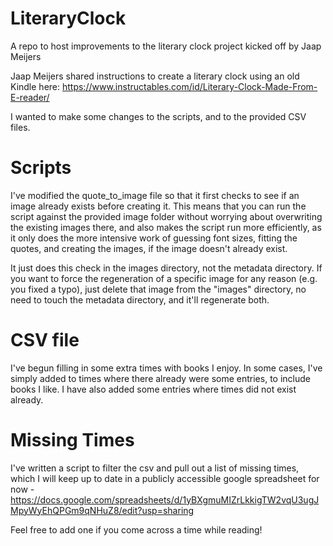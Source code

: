 # LiteraryClock
A repo to host improvements to the literary clock project kicked off by Jaap Meijers

Jaap Meijers shared instructions to create a literary clock using an old Kindle here: https://www.instructables.com/id/Literary-Clock-Made-From-E-reader/

I wanted to make some changes to the scripts, and to the provided CSV files.

# Scripts
I've modified the quote_to_image file so that it first checks to see if an image already exists before creating it. This means that you can run the script against the provided image folder without worrying about overwriting the existing images there, and also makes the script run more efficiently, as it only does the more intensive work of guessing font sizes, fitting the quotes, and creating the images, if the image doesn't already exist. 

It just does this check in the images directory, not the metadata directory. If you want to force the regeneration of a specific image for any reason (e.g. you fixed a typo), just delete that image from the "images" directory, no need to touch the metadata directory, and it'll regenerate both.

# CSV file
I've begun filling in some extra times with books I enjoy. In some cases, I've simply added to times where there already were some entries, to include books I like. I have also added some entries where times did not exist already.

# Missing Times
I've written a script to filter the csv and pull out a list of missing times, which I will keep up to date in a publicly accessible google spreadsheet for now - https://docs.google.com/spreadsheets/d/1yBXgmuMIZrLkkigTW2vqU3ugJMpyWyEhQPGm9qNHuZ8/edit?usp=sharing

Feel free to add one if you come across a time while reading!
